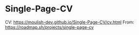 # Single-Page-CV

CV: https://moulish-dev.github.io/Single-Page-CV/cv.html
From: https://roadmap.sh/projects/single-page-cv
